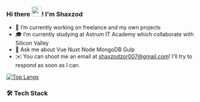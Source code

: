 ### Hi there <img src="https://github.com/blackcater/blackcater/raw/main/images/Hi.gif" width="26" height="26"/>! I'm Shaxzod

- 🔭 I’m currently working on freelance and my own projects
- 🎓 I’m currently studying at Astrum IT Academy which collaborate with Silicon Valley
- 💬 Ask me about Vue Nuxt Node MongoDB Gulp
- ✉️ You can shoot me an email at shaxzodzor007@gmail.com! I'll try to respond as soon as I can.

[![Top Langs](https://github-readme-stats.vercel.app/api/top-langs/?username=shaxzod5625&exclude_repo=github-readme-stats,anuraghazra.github.io)](https://github.com/anuraghazra/github-readme-stats)

### 🛠 Tech Stack
